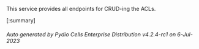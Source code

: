






This service provides all endpoints for CRUD-ing the ACLs.

[:summary]

###### Auto generated by Pydio Cells Enterprise Distribution v4.2.4-rc1 on 6-Jul-2023
